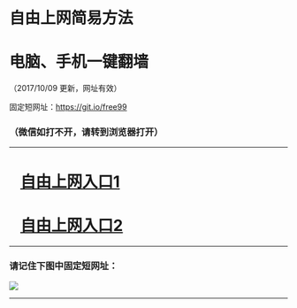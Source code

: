 ﻿# 自由上网简易方法

# 电脑、手机一键翻墙

（2017/10/09 更新，网址有效）

固定短网址：https://git.io/free99

### （微信如打不开，请转到浏览器打开）


***





# &nbsp;&nbsp; <a href="http://ft2815623303.fwq-tz-1001.info/fwqtz01.html?t=100900115576 " target="_blank">自由上网入口1</a>
# &nbsp;&nbsp; <a href="http://ft1650924167.fwq-tz-1002.info/fwqtz02.html?t=100900125035 " target="_blank">自由上网入口2</a>
***

### 请记住下图中固定短网址：

<img src="https://s3-us-west-2.amazonaws.com/fwq-1001/yjfq-20170905okok.png" /> 


***

